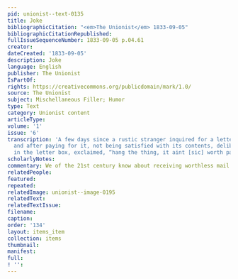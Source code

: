 ```yaml
---
pid: unionist--text-0135
title: Joke
bibliographicCitation: "<em>The Unionist</em> 1833-09-05"
bibliographicCitationRepublished: 
fullIssueSequenceNumber: 1833-09-05 p.04.61
creator: 
dateCreated: '1833-09-05'
description: Joke
language: English
publisher: The Unionist
IsPartOf: 
rights: https://creativecommons.org/publicdomain/mark/1.0/
source: The Unionist
subject: Mischellaneous Filler; Humor
type: Text
category: Unionist content
articleType: 
volume: '1'
issue: '6'
transcription: 'A few days since a rustic stranger inquired for a letter at the post-office,
  and after paying for it, not being satisfied with its contents, deliberately deposited
  in the letter box, exclaimed, “hang the thing, it aint [sic] worth paying for.” '
scholarlyNotes: 
commentary: We of the 21st century know about receiving worthless mail!
relatedPeople: 
featured: 
repeated: 
relatedImage: unionist--image-0195
relatedText: 
relatedTextIssue: 
filename: 
caption: 
order: '134'
layout: items_item
collection: items
thumbnail: 
manifest: 
full: 
! '': 
---
```

